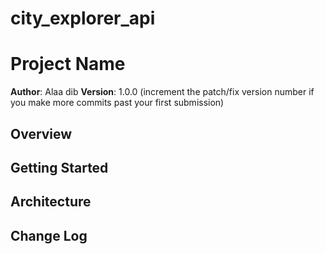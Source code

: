 # city_explorer_api

# Project Name

**Author**: Alaa dib
**Version**: 1.0.0 (increment the patch/fix version number if you make more commits past your first submission)

## Overview

## Getting Started


## Architecture


## Change Log

